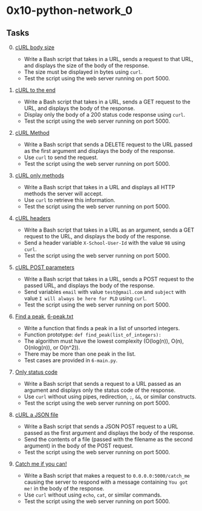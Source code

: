 # 0x10-python-network_0
## Tasks

0. [cURL body size](0-body_size.sh)
   - Write a Bash script that takes in a URL, sends a request to that URL, and displays the size of the body of the response.
   - The size must be displayed in bytes using `curl`.
   - Test the script using the web server running on port 5000.

1. [cURL to the end](1-body.sh)
   - Write a Bash script that takes in a URL, sends a GET request to the URL, and displays the body of the response.
   - Display only the body of a 200 status code response using `curl`.
   - Test the script using the web server running on port 5000.

2. [cURL Method](2-delete.sh)
   - Write a Bash script that sends a DELETE request to the URL passed as the first argument and displays the body of the response.
   - Use `curl` to send the request.
   - Test the script using the web server running on port 5000.

3. [cURL only methods](3-methods.sh)
   - Write a Bash script that takes in a URL and displays all HTTP methods the server will accept.
   - Use `curl` to retrieve this information.
   - Test the script using the web server running on port 5000.

4. [cURL headers](4-header.sh)
   - Write a Bash script that takes in a URL as an argument, sends a GET request to the URL, and displays the body of the response.
   - Send a header variable `X-School-User-Id` with the value `98` using `curl`.
   - Test the script using the web server running on port 5000.

5. [cURL POST parameters](5-post_params.sh)
   - Write a Bash script that takes in a URL, sends a POST request to the passed URL, and displays the body of the response.
   - Send variables `email` with value `test@gmail.com` and `subject` with value `I will always be here for PLD` using `curl`.
   - Test the script using the web server running on port 5000.

6. [Find a peak](6-peak.py), [6-peak.txt](6-peak.txt)
   - Write a function that finds a peak in a list of unsorted integers.
   - Function prototype: `def find_peak(list_of_integers):`
   - The algorithm must have the lowest complexity (O(log(n)), O(n), O(nlog(n)), or O(n^2)).
   - There may be more than one peak in the list.
   - Test cases are provided in `6-main.py`.

7. [Only status code](100-status_code.sh)
   - Write a Bash script that sends a request to a URL passed as an argument and displays only the status code of the response.
   - Use `curl` without using pipes, redirection, `;`, `&&`, or similar constructs.
   - Test the script using the web server running on port 5000.

8. [cURL a JSON file](101-post_json.sh)
   - Write a Bash script that sends a JSON POST request to a URL passed as the first argument and displays the body of the response.
   - Send the contents of a file (passed with the filename as the second argument) in the body of the POST request.
   - Test the script using the web server running on port 5000.

9. [Catch me if you can!](102-catch_me.sh)
   - Write a Bash script that makes a request to `0.0.0.0:5000/catch_me` causing the server to respond with a message containing `You got me!` in the body of the response.
   - Use `curl` without using `echo`, `cat`, or similar commands.
   - Test the script using the web server running on port 5000.
